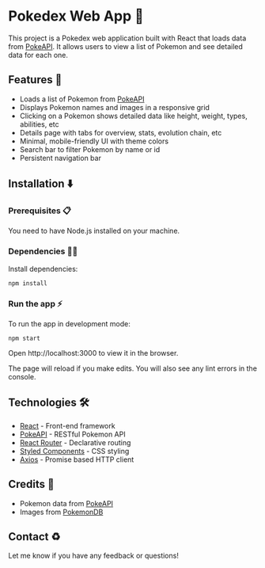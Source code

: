 # Pokedex Web App 📱

This project is a Pokedex web application built with React that loads data from [PokeAPI](https://pokeapi.co/). It allows users to view a list of Pokemon and see detailed data for each one.

## Features 🚀

- Loads a list of Pokemon from [PokeAPI](https://pokeapi.co)
- Displays Pokemon names and images in a responsive grid
- Clicking on a Pokemon shows detailed data like height, weight, types, abilities, etc
- Details page with tabs for overview, stats, evolution chain, etc
- Minimal, mobile-friendly UI with theme colors
- Search bar to filter Pokemon by name or id
- Persistent navigation bar


## Installation ⬇️ 

### Prerequisites 📋

You need to have Node.js installed on your machine.

### Dependencies 👨‍💻

Install dependencies:

```
npm install
``` 

### Run the app ⚡

To run the app in development mode:

```
npm start
```

Open http://localhost:3000 to view it in the browser.

The page will reload if you make edits.
You will also see any lint errors in the console.

## Technologies 🛠️

- [React](https://reactjs.org/) - Front-end framework
- [PokeAPI](https://pokeapi.co/) - RESTful Pokemon API 
- [React Router](https://reacttraining.com/react-router/) - Declarative routing
- [Styled Components](https://styled-components.com/) - CSS styling 
- [Axios](https://github.com/axios/axios) - Promise based HTTP client

## Credits 🙌

- Pokemon data from [PokeAPI](https://pokeapi.co/)
- Images from [PokemonDB](https://pokemondb.net/)

## Contact ♻️

Let me know if you have any feedback or questions!
